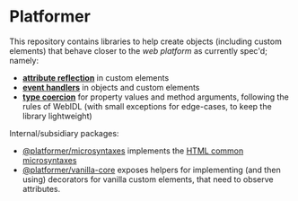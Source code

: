 # Platformer

This repository contains libraries to help create objects (including custom elements) that behave closer to the _web platform_ as currently spec'd; namely:

- [**attribute reflection**](packages/reflect/README.md) in custom elements
- [**event handlers**](packages/event-handler/README.md) in objects and custom elements
- [**type coercion**](packages/webidl/README.md) for property values and method arguments, following the rules of WebIDL (with small exceptions for edge-cases, to keep the library lightweight)

Internal/subsidiary packages:

- [@platformer/microsyntaxes](packages/microsyntaxes/README.md) implements the [HTML common microsyntaxes](https://html.spec.whatwg.org/multipage/common-microsyntaxes.html)
- [@platformer/vanilla-core](packages/vanilla-core/README.md) exposes helpers for implementing (and then using) decorators for vanilla custom elements, that need to observe attributes.
